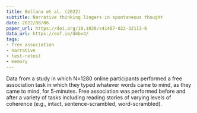 ```yaml
---
title: Bellana et al. (2022)
subtitle: Narrative thinking lingers in spontaneous thought
date: 2022/08/06
paper_url: https://doi.org/10.1038/s41467-022-32113-6
data_url: https://osf.io/dmbx4/
tags:
- free association
- narrative
- test-retest
- memory
---
```


Data from a study in which N=1280 online participants performed a free association task in which they typed whatever words came to mind, as they came to mind, for 5-minutes. Free association was performed before and after a variety of tasks including reading stories of varying levels of coherence (e.g., intact, sentence-scrambled, word-scrambled).
